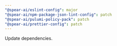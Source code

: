```yaml
---
"@spear-ai/eslint-config": major
"@spear-ai/npm-package-json-lint-config": patch
"@spear-ai/pulumi-policy-pack": patch
"@spear-ai/prettier-config": patch
---
```


Update dependencies.
